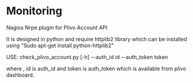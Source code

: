Monitoring 
==========

Nagios Nrpe plugin for Plivo Account API 

It is designed in python and require httplib2 library which can be installed using
"Sudo apt-get install python-httplib2"

USE:
check_plivo_account.py [-h] --auth_id id --auth_token token

where , id is auth_id and token is auth_token which is available from plivo dashboard.
